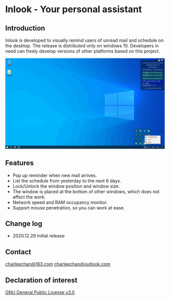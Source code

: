 # Inlook - Your personal assistant

## Introduction
Inlook is developed to visually remind users of unread mail and schedule on the desktop. The release is distributed only on windows 10. Developers in need can freely develop versions of other platforms based on this project.

![screenshot](./img/screen_shot.png)

## Features

* Pop up reminder when new mail arrives.
* List the schedule from yesterday to the next 6 days.
* Lock/Unlock the window position and window size.
* The window is placed at the bottom of other windows, which does not affect the work.
* Network speed and RAM occupancy monitor.
* Support mouse penetration, so you can work at ease.

## Change log
* 2020.12.29 Initial release

## Contact
[charleechan@163.com](charleechan@163.com)
[charleechan@outlook.com](charleechan@outlook.com)

## Declaration of interest

[GNU General Public License v3.0](https://github.com/charleechan/Inlook/blob/main/LICENSE)
